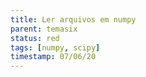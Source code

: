 ```yaml
---
title: Ler arquivos em numpy
parent: temasix
status: red
tags: [numpy, scipy]
timestamp: 07/06/20
---
```


